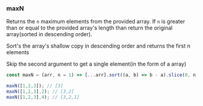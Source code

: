 ### maxN

Returns the `n` maximum elements from the provided array. If `n` is greater than or equal to the provided array's length than return the original array(sorted in descending order).

Sort's the array's shallow copy in descending order and returns the first n elements

Skip the second argument to get a single element(in the form of a array)
``` js
const maxN = (arr, n = 1) => [...arr].sort((a, b) => b - a).slice(0, n);
```

``` js
maxN([1,2,3]); // [3]
maxN([1,2,3],2); // [3,2]
maxN([1,2,3],4); // [3,2,1]
```
